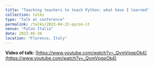 ```yaml
---
title: "Teaching teachers to teach Python: what have I learned"
collection: talks
type: "Talk at conference"
permalink: /talks/2023-04-22-pycon-it
venue: "PyCon Italia"
date: 2023-05-26
location: "Florence, Italy"
---
```


**Video of talk:** [https://www.youtube.com/watch?v=_QymVpgpOk4](https://www.youtube.com/watch?v=_QymVpgpOk4)